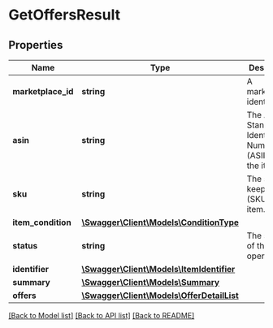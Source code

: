 # GetOffersResult

## Properties
Name | Type | Description | Notes
------------ | ------------- | ------------- | -------------
**marketplace_id** | **string** | A marketplace identifier. | 
**asin** | **string** | The Amazon Standard Identification Number (ASIN) of the item. | [optional] 
**sku** | **string** | The stock keeping unit (SKU) of the item. | [optional] 
**item_condition** | [**\Swagger\Client\Models\ConditionType**](ConditionType.md) |  | 
**status** | **string** | The status of the operation. | 
**identifier** | [**\Swagger\Client\Models\ItemIdentifier**](ItemIdentifier.md) |  | 
**summary** | [**\Swagger\Client\Models\Summary**](Summary.md) |  | 
**offers** | [**\Swagger\Client\Models\OfferDetailList**](OfferDetailList.md) |  | 

[[Back to Model list]](../../README.md#documentation-for-models) [[Back to API list]](../../README.md#documentation-for-api-endpoints) [[Back to README]](../../README.md)


